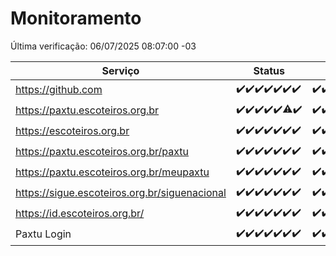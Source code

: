 # Monitoramento

Última verificação: 06/07/2025 08:07:00 -03

|Serviço|Status|Últimas 24h|
|---|---|---|
|https://github.com|<span title="2025-06-29: OK=23">✔️</span><span title="2025-06-30: OK=23">✔️</span><span title="2025-07-01: OK=23">✔️</span><span title="2025-07-02: OK=23">✔️</span><span title="2025-07-03: OK=23">✔️</span><span title="2025-07-04: OK=23">✔️</span><span title="2025-07-05: OK=10">✔️</span>|<span title="05/07/2025 08:07:00 -03 : 200">✔️</span><span title="05/07/2025 09:16:00 -03 : 200">✔️</span><span title="05/07/2025 10:20:00 -03 : 200">✔️</span><span title="05/07/2025 11:08:00 -03 : 200">✔️</span><span title="05/07/2025 12:08:00 -03 : 200">✔️</span><span title="05/07/2025 13:10:00 -03 : 200">✔️</span><span title="05/07/2025 14:07:00 -03 : 200">✔️</span><span title="05/07/2025 15:11:00 -03 : 200">✔️</span><span title="05/07/2025 16:07:00 -03 : 200">✔️</span><span title="05/07/2025 17:09:00 -03 : 200">✔️</span><span title="05/07/2025 18:09:00 -03 : 200">✔️</span><span title="05/07/2025 19:08:00 -03 : 200">✔️</span><span title="05/07/2025 20:08:00 -03 : 200">✔️</span><span title="05/07/2025 21:55:00 -03 : 200">✔️</span><span title="05/07/2025 23:50:00 -03 : 200">✔️</span><span title="06/07/2025 00:49:00 -03 : 200">✔️</span><span title="06/07/2025 01:24:00 -03 : 200">✔️</span><span title="06/07/2025 02:10:00 -03 : 200">✔️</span><span title="06/07/2025 03:13:00 -03 : 200">✔️</span><span title="06/07/2025 04:09:00 -03 : 200">✔️</span><span title="06/07/2025 05:11:00 -03 : 200">✔️</span><span title="06/07/2025 06:09:00 -03 : 200">✔️</span><span title="06/07/2025 07:09:00 -03 : 200">✔️</span><span title="06/07/2025 08:07:00 -03 : 200">✔️</span>|
|https://paxtu.escoteiros.org.br|<span title="2025-06-29: OK=23">✔️</span><span title="2025-06-30: OK=23">✔️</span><span title="2025-07-01: OK=23">✔️</span><span title="2025-07-02: OK=23">✔️</span><span title="2025-07-03: OK=23">✔️</span><span title="2025-07-04: OK=22, Falhas=1">⚠️</span><span title="2025-07-05: OK=10">✔️</span>|<span title="05/07/2025 08:07:00 -03 : 200">✔️</span><span title="05/07/2025 09:16:00 -03 : 200">✔️</span><span title="05/07/2025 10:20:00 -03 : 200">✔️</span><span title="05/07/2025 11:08:00 -03 : 0">❌</span><span title="05/07/2025 12:08:00 -03 : 200">✔️</span><span title="05/07/2025 13:10:00 -03 : 200">✔️</span><span title="05/07/2025 14:07:00 -03 : 200">✔️</span><span title="05/07/2025 15:11:00 -03 : 200">✔️</span><span title="05/07/2025 16:07:00 -03 : 200">✔️</span><span title="05/07/2025 17:09:00 -03 : 200">✔️</span><span title="05/07/2025 18:09:00 -03 : 200">✔️</span><span title="05/07/2025 19:08:00 -03 : 200">✔️</span><span title="05/07/2025 20:08:00 -03 : 200">✔️</span><span title="05/07/2025 21:55:00 -03 : 200">✔️</span><span title="05/07/2025 23:50:00 -03 : 200">✔️</span><span title="06/07/2025 00:49:00 -03 : 200">✔️</span><span title="06/07/2025 01:24:00 -03 : 200">✔️</span><span title="06/07/2025 02:10:00 -03 : 200">✔️</span><span title="06/07/2025 03:13:00 -03 : 200">✔️</span><span title="06/07/2025 04:09:00 -03 : 200">✔️</span><span title="06/07/2025 05:11:00 -03 : 200">✔️</span><span title="06/07/2025 06:09:00 -03 : 200">✔️</span><span title="06/07/2025 07:09:00 -03 : 200">✔️</span><span title="06/07/2025 08:07:00 -03 : 200">✔️</span>|
|https://escoteiros.org.br|<span title="2025-06-29: OK=23">✔️</span><span title="2025-06-30: OK=23">✔️</span><span title="2025-07-01: OK=23">✔️</span><span title="2025-07-02: OK=23">✔️</span><span title="2025-07-03: OK=23">✔️</span><span title="2025-07-04: OK=23">✔️</span><span title="2025-07-05: OK=10">✔️</span>|<span title="05/07/2025 08:07:00 -03 : 200">✔️</span><span title="05/07/2025 09:16:00 -03 : 200">✔️</span><span title="05/07/2025 10:20:00 -03 : 200">✔️</span><span title="05/07/2025 11:08:00 -03 : 200">✔️</span><span title="05/07/2025 12:08:00 -03 : 200">✔️</span><span title="05/07/2025 13:10:00 -03 : 200">✔️</span><span title="05/07/2025 14:07:00 -03 : 200">✔️</span><span title="05/07/2025 15:11:00 -03 : 200">✔️</span><span title="05/07/2025 16:07:00 -03 : 200">✔️</span><span title="05/07/2025 17:09:00 -03 : 200">✔️</span><span title="05/07/2025 18:09:00 -03 : 200">✔️</span><span title="05/07/2025 19:08:00 -03 : 200">✔️</span><span title="05/07/2025 20:08:00 -03 : 200">✔️</span><span title="05/07/2025 21:55:00 -03 : 200">✔️</span><span title="05/07/2025 23:50:00 -03 : 200">✔️</span><span title="06/07/2025 00:49:00 -03 : 200">✔️</span><span title="06/07/2025 01:24:00 -03 : 200">✔️</span><span title="06/07/2025 02:10:00 -03 : 200">✔️</span><span title="06/07/2025 03:13:00 -03 : 200">✔️</span><span title="06/07/2025 04:09:00 -03 : 200">✔️</span><span title="06/07/2025 05:11:00 -03 : 200">✔️</span><span title="06/07/2025 06:09:00 -03 : 200">✔️</span><span title="06/07/2025 07:09:00 -03 : 200">✔️</span><span title="06/07/2025 08:07:00 -03 : 200">✔️</span>|
|https://paxtu.escoteiros.org.br/paxtu|<span title="2025-06-29: OK=23">✔️</span><span title="2025-06-30: OK=23">✔️</span><span title="2025-07-01: OK=23">✔️</span><span title="2025-07-02: OK=23">✔️</span><span title="2025-07-03: OK=23">✔️</span><span title="2025-07-04: OK=23">✔️</span><span title="2025-07-05: OK=10">✔️</span>|<span title="05/07/2025 08:07:00 -03 : 200">✔️</span><span title="05/07/2025 09:16:00 -03 : 200">✔️</span><span title="05/07/2025 10:20:00 -03 : 200">✔️</span><span title="05/07/2025 11:08:00 -03 : 0">❌</span><span title="05/07/2025 12:08:00 -03 : 200">✔️</span><span title="05/07/2025 13:10:00 -03 : 200">✔️</span><span title="05/07/2025 14:07:00 -03 : 200">✔️</span><span title="05/07/2025 15:11:00 -03 : 200">✔️</span><span title="05/07/2025 16:07:00 -03 : 200">✔️</span><span title="05/07/2025 17:09:00 -03 : 200">✔️</span><span title="05/07/2025 18:09:00 -03 : 200">✔️</span><span title="05/07/2025 19:08:00 -03 : 200">✔️</span><span title="05/07/2025 20:08:00 -03 : 200">✔️</span><span title="05/07/2025 21:55:00 -03 : 200">✔️</span><span title="05/07/2025 23:50:00 -03 : 200">✔️</span><span title="06/07/2025 00:49:00 -03 : 200">✔️</span><span title="06/07/2025 01:24:00 -03 : 200">✔️</span><span title="06/07/2025 02:10:00 -03 : 200">✔️</span><span title="06/07/2025 03:13:00 -03 : 200">✔️</span><span title="06/07/2025 04:09:00 -03 : 200">✔️</span><span title="06/07/2025 05:11:00 -03 : 200">✔️</span><span title="06/07/2025 06:09:00 -03 : 200">✔️</span><span title="06/07/2025 07:09:00 -03 : 200">✔️</span><span title="06/07/2025 08:07:00 -03 : 200">✔️</span>|
|https://paxtu.escoteiros.org.br/meupaxtu|<span title="2025-06-29: OK=23">✔️</span><span title="2025-06-30: OK=23">✔️</span><span title="2025-07-01: OK=23">✔️</span><span title="2025-07-02: OK=23">✔️</span><span title="2025-07-03: OK=23">✔️</span><span title="2025-07-04: OK=23">✔️</span><span title="2025-07-05: OK=10">✔️</span>|<span title="05/07/2025 08:07:00 -03 : 200">✔️</span><span title="05/07/2025 09:16:00 -03 : 200">✔️</span><span title="05/07/2025 10:20:00 -03 : 200">✔️</span><span title="05/07/2025 11:08:00 -03 : 0">❌</span><span title="05/07/2025 12:08:00 -03 : 200">✔️</span><span title="05/07/2025 13:10:00 -03 : 200">✔️</span><span title="05/07/2025 14:07:00 -03 : 200">✔️</span><span title="05/07/2025 15:11:00 -03 : 200">✔️</span><span title="05/07/2025 16:07:00 -03 : 200">✔️</span><span title="05/07/2025 17:09:00 -03 : 200">✔️</span><span title="05/07/2025 18:09:00 -03 : 200">✔️</span><span title="05/07/2025 19:08:00 -03 : 200">✔️</span><span title="05/07/2025 20:08:00 -03 : 200">✔️</span><span title="05/07/2025 21:55:00 -03 : 200">✔️</span><span title="05/07/2025 23:50:00 -03 : 200">✔️</span><span title="06/07/2025 00:49:00 -03 : 200">✔️</span><span title="06/07/2025 01:24:00 -03 : 200">✔️</span><span title="06/07/2025 02:10:00 -03 : 200">✔️</span><span title="06/07/2025 03:13:00 -03 : 200">✔️</span><span title="06/07/2025 04:09:00 -03 : 200">✔️</span><span title="06/07/2025 05:11:00 -03 : 200">✔️</span><span title="06/07/2025 06:09:00 -03 : 200">✔️</span><span title="06/07/2025 07:09:00 -03 : 200">✔️</span><span title="06/07/2025 08:07:00 -03 : 200">✔️</span>|
|https://sigue.escoteiros.org.br/siguenacional|<span title="2025-06-29: OK=23">✔️</span><span title="2025-06-30: OK=23">✔️</span><span title="2025-07-01: OK=23">✔️</span><span title="2025-07-02: OK=23">✔️</span><span title="2025-07-03: OK=23">✔️</span><span title="2025-07-04: OK=23">✔️</span><span title="2025-07-05: OK=10">✔️</span>|<span title="05/07/2025 08:07:00 -03 : 200">✔️</span><span title="05/07/2025 09:16:00 -03 : 200">✔️</span><span title="05/07/2025 10:20:00 -03 : 200">✔️</span><span title="05/07/2025 11:08:00 -03 : 0">❌</span><span title="05/07/2025 12:08:00 -03 : 200">✔️</span><span title="05/07/2025 13:10:00 -03 : 200">✔️</span><span title="05/07/2025 14:07:00 -03 : 200">✔️</span><span title="05/07/2025 15:11:00 -03 : 200">✔️</span><span title="05/07/2025 16:07:00 -03 : 200">✔️</span><span title="05/07/2025 17:09:00 -03 : 200">✔️</span><span title="05/07/2025 18:09:00 -03 : 200">✔️</span><span title="05/07/2025 19:08:00 -03 : 200">✔️</span><span title="05/07/2025 20:08:00 -03 : 200">✔️</span><span title="05/07/2025 21:55:00 -03 : 200">✔️</span><span title="05/07/2025 23:50:00 -03 : 200">✔️</span><span title="06/07/2025 00:50:00 -03 : 200">✔️</span><span title="06/07/2025 01:24:00 -03 : 200">✔️</span><span title="06/07/2025 02:10:00 -03 : 200">✔️</span><span title="06/07/2025 03:13:00 -03 : 200">✔️</span><span title="06/07/2025 04:09:00 -03 : 200">✔️</span><span title="06/07/2025 05:11:00 -03 : 200">✔️</span><span title="06/07/2025 06:09:00 -03 : 200">✔️</span><span title="06/07/2025 07:09:00 -03 : 200">✔️</span><span title="06/07/2025 08:07:00 -03 : 200">✔️</span>|
|https://id.escoteiros.org.br/|<span title="2025-06-29: OK=23">✔️</span><span title="2025-06-30: OK=23">✔️</span><span title="2025-07-01: OK=23">✔️</span><span title="2025-07-02: OK=23">✔️</span><span title="2025-07-03: OK=23">✔️</span><span title="2025-07-04: OK=23">✔️</span><span title="2025-07-05: OK=10">✔️</span>|<span title="05/07/2025 08:07:00 -03 : 200">✔️</span><span title="05/07/2025 09:16:00 -03 : 200">✔️</span><span title="05/07/2025 10:20:00 -03 : 200">✔️</span><span title="05/07/2025 11:08:00 -03 : 200">✔️</span><span title="05/07/2025 12:08:00 -03 : 200">✔️</span><span title="05/07/2025 13:10:00 -03 : 200">✔️</span><span title="05/07/2025 14:07:00 -03 : 200">✔️</span><span title="05/07/2025 15:11:00 -03 : 200">✔️</span><span title="05/07/2025 16:07:00 -03 : 200">✔️</span><span title="05/07/2025 17:09:00 -03 : 200">✔️</span><span title="05/07/2025 18:09:00 -03 : 200">✔️</span><span title="05/07/2025 19:08:00 -03 : 200">✔️</span><span title="05/07/2025 20:08:00 -03 : 200">✔️</span><span title="05/07/2025 21:55:00 -03 : 200">✔️</span><span title="05/07/2025 23:51:00 -03 : 200">✔️</span><span title="06/07/2025 00:50:00 -03 : 200">✔️</span><span title="06/07/2025 01:24:00 -03 : 200">✔️</span><span title="06/07/2025 02:10:00 -03 : 200">✔️</span><span title="06/07/2025 03:13:00 -03 : 200">✔️</span><span title="06/07/2025 04:09:00 -03 : 200">✔️</span><span title="06/07/2025 05:11:00 -03 : 200">✔️</span><span title="06/07/2025 06:09:00 -03 : 200">✔️</span><span title="06/07/2025 07:09:00 -03 : 200">✔️</span><span title="06/07/2025 08:07:00 -03 : 200">✔️</span>|
|Paxtu Login|<span title="2025-06-29: OK=23">✔️</span><span title="2025-06-30: OK=23">✔️</span><span title="2025-07-01: OK=23">✔️</span><span title="2025-07-02: OK=23">✔️</span><span title="2025-07-03: OK=23">✔️</span><span title="2025-07-04: OK=23">✔️</span><span title="2025-07-05: OK=10">✔️</span>|<span title="05/07/2025 08:07:00 -03 : 200">✔️</span><span title="05/07/2025 09:16:00 -03 : 200">✔️</span><span title="05/07/2025 10:20:00 -03 : 200">✔️</span><span title="05/07/2025 11:08:00 -03 : 504">❌</span><span title="05/07/2025 12:08:00 -03 : 200">✔️</span><span title="05/07/2025 13:10:00 -03 : 200">✔️</span><span title="05/07/2025 14:07:00 -03 : 200">✔️</span><span title="05/07/2025 15:11:00 -03 : 200">✔️</span><span title="05/07/2025 16:07:00 -03 : 200">✔️</span><span title="05/07/2025 17:09:00 -03 : 200">✔️</span><span title="05/07/2025 18:09:00 -03 : 200">✔️</span><span title="05/07/2025 19:08:00 -03 : 200">✔️</span><span title="05/07/2025 20:08:00 -03 : 200">✔️</span><span title="05/07/2025 21:55:00 -03 : 200">✔️</span><span title="05/07/2025 23:51:00 -03 : 200">✔️</span><span title="06/07/2025 00:50:00 -03 : 200">✔️</span><span title="06/07/2025 01:24:00 -03 : 200">✔️</span><span title="06/07/2025 02:10:00 -03 : 200">✔️</span><span title="06/07/2025 03:13:00 -03 : 200">✔️</span><span title="06/07/2025 04:09:00 -03 : 200">✔️</span><span title="06/07/2025 05:11:00 -03 : 200">✔️</span><span title="06/07/2025 06:09:00 -03 : 200">✔️</span><span title="06/07/2025 07:09:00 -03 : 200">✔️</span><span title="06/07/2025 08:07:00 -03 : 200">✔️</span>|
